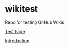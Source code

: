 # wikitest
Repo for testing GitHub Wikis

[Test Page](test-page.md)

[Introduction](introduction/introduction.md)

